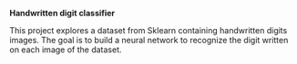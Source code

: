 **Handwritten digit classifier**

This project explores a dataset from Sklearn containing handwritten digits images. The goal is to build a neural network to recognize the digit written on each image of the dataset.
